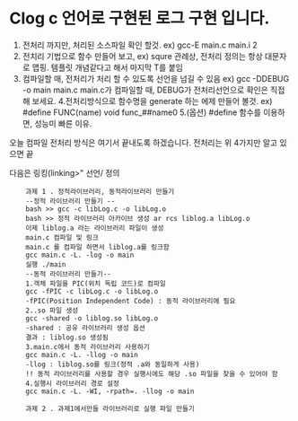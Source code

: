 # Clog c 언어로 구현된 로그 구현 입니다.


1. 전처리 까지만, 처리된 소스파일 확인 할것. ex) gcc-E main.c main.i 2
2. 전치리 기법으로 함수 만들어 보고, ex) squre 관례상, 전처리 정의는 항상 대문자로 맵핑. 템플릿 개념같다고 해서 마지막 T를 붙임
3. 컴파일할 매, 전처리가 처리 할 수 있도록 선언을 넘길 수 있음 ex) gcc -DDEBUG -o main main.c main.c가 컴파일할 때, DEBUG가 전처리선언으로 확인은 직접 해 보세요.
4.전처리방식으로 함수명을 generate 하는 에제 만들어 볼것. ex) #define FUNC(name) void func_##name0
5.(옵션) #define 함수를 이용하면, 성능미 빠른 이유.

오늘 컴파일 전처리 방식은 여기서 끝내도록 하겠습니다. 전처리는 위 4가지만 알고 있으면 끝 

다음은 링킹(linking>" 선언/ 정의 



		과제 1 . 정적라이브러리, 동적라이브러리 만들기
		--정적 라이브러리 만들기 --
		bash >> gcc -c libLog.c -o libLog.o
		bash >> 정적 라이브러리 아카이브 생성 ar rcs liblog.a libLog.o
		이제 liblog.a 라는 라이브러리 파일이 생성
		main.c 컴파일 및 링크
		main.c 를 컴파일 하면서 liblog.a를 링크함
		gcc main.c -L. -log -o main
		실행 ./main
		--동적 라이브러리 만들기--
		1.객체 파일을 PIC(위치 독립 코드)로 컴파일
		gcc -fPIC -c libLog.c -o libLog.o
		-fPIC(Position Independent Code) : 동적 라이브러리에 필요
		2..so 파일 생성
		gcc -shared -o liblog.so libLog.o
		-shared : 공유 라이브러리 생성 옵션
		결과 : liblog.so 생성됨
		3.main.c에서 동적 라이브러리 사용하기
		gcc main.c -L. -llog -o main
		-llog : liblog.so를 링크(정적 .a와 동일하게 사용)
		!! 동적 라이브러리를 사용할 경우 실행시에도 해당 .so 파일을 찾을 수 있어야 함
		4.실행시 라이브러리 경로 설정
		gcc main.c -L. -WI, -rpath=. -llog -o main

		과제 2 . 과제1에서만들 라이브러리로 실행 파일 만들기
	
